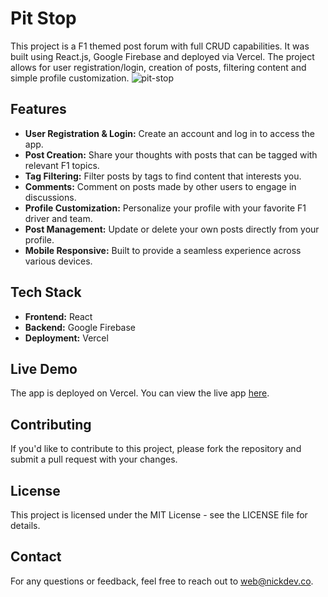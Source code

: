 # Pit Stop
This project is a F1 themed post forum with full CRUD capabilities. It was built using React.js, Google Firebase and deployed via Vercel. The project allows for user registration/login, creation of posts, filtering content and simple profile customization.
![pit-stop](https://github.com/user-attachments/assets/362de2c3-4d31-4b52-8845-6574a02ec420)

## Features
- **User Registration & Login:** Create an account and log in to access the app.
- **Post Creation:** Share your thoughts with posts that can be tagged with relevant F1 topics.
- **Tag Filtering:** Filter posts by tags to find content that interests you.
- **Comments:** Comment on posts made by other users to engage in discussions.
- **Profile Customization:** Personalize your profile with your favorite F1 driver and team.
- **Post Management:** Update or delete your own posts directly from your profile.
- **Mobile Responsive:** Built to provide a seamless experience across various devices.

## Tech Stack
- **Frontend:** React
- **Backend:** Google Firebase
- **Deployment:** Vercel

## Live Demo
The app is deployed on Vercel. You can view the live app [here](https://pit-stop-seven.vercel.app/).

## Contributing
If you'd like to contribute to this project, please fork the repository and submit a pull request with your changes.

## License
This project is licensed under the MIT License - see the LICENSE file for details.

## Contact
For any questions or feedback, feel free to reach out to web@nickdev.co.
